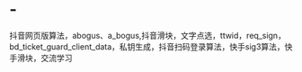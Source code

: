# -
抖音网页版算法，abogus、a_bogus,抖音滑块，文字点选，ttwid，req_sign，bd_ticket_guard_client_data，私钥生成，抖音扫码登录算法，快手sig3算法，快手滑块，交流学习
